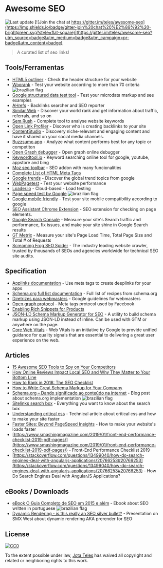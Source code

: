 # Awesome SEO

![Last update](https://img.shields.io/badge/last%20update-09%20MAY%202018-green.svg?style=flat-square)
[![Join the chat at https://gitter.im/teles/awesome-seo](https://img.shields.io/badge/gitter-join%20chat%20%E2%86%92%20-brightgreen.svg?style=flat-square)](https://gitter.im/teles/awesome-seo?utm_source=badge&utm_medium=badge&utm_campaign=pr-badge&utm_content=badge)

> A curated list of seo links!

[br]: https://upload.wikimedia.org/wikipedia/commons/4/40/Icons-flag-br.png  "Conteúdo disponível em português"

## Tools/Ferramentas
* [HTML5 outliner](https://gsnedders.html5.org/outliner/) - Check the header structure for your website
* [Woorank](https://www.woorank.com/pt/) - Test your website according to more than 70 criteria  ![brazilian flag][br]
* [Google structured data test tool](https://developers.google.com/structured-data/testing-tool/) - Test your microdata markup and see examples
* [AHrefs](https://ahrefs.com) - Backlinks searcher and SEO reporter
* [Similar Web](http://www.similarweb.com/) - Discover your world rank and get information about traffic, referrals, and so on
* [Sem Rush](http://www.semrush.com/) - Complete tool to analyse website keywords
* [Open Link Profiler](http://openlinkprofiler.org/) - Discover who is creating backlinks to your site
* [ContentStudio](https://app.contentstudio.io) - Discovery niche-relevant and engaging content and have it shared on your social media channels.
* [Buzzsumo app](https://app.buzzsumo.com) - Analyze what content performs best for any topic or competiton
* [Open Graph debugger](https://developers.facebook.com/tools/debug/) - Open graph online debugger
* [Keywordtool.io](http://keywordtool.io/) - Keyword searching online tool for google, youtube, appstore and bing
* [Moz seo toolbar](https://moz.com/tools/seo-toolbar) - SEO addon with many funcionalities
* [Complete List of HTML Meta Tags](https://gist.github.com/whitingx/3840905)
* [Google trends](https://www.google.com/trends/) - Discover the global trend topics from google
* [WebPagetest](http://www.webpagetest.org/) - Test your website performance
* [Loader.io](https://loader.io/) - Cloud-based - Load testing
* [Page speed test by Google](https://developers.google.com/speed/pagespeed/insights/?hl&#x3D;pt-BR)  ![brazilian flag][br]
* [Google mobile friendly](https://www.google.com/webmasters/tools/mobile-friendly) - Test your site mobile compatibility according to google
* [SEO Assistant Chrome Extension](https://chrome.google.com/webstore/detail/galileo-seo-assistant/jmehfdipeccfhbfbmkfpikgmfpamlalf) - SEO extension for checking on page elements.
* [Google Search Console](https://search.google.com/search-console/about) - Measure your site's Search traffic and performance, fix issues, and make your site shine in Google Search results
* [GT Metrix](https://gtmetrix.com/) - Measure your site's Page Load Time, Total Page Size and Total # of Requests
* [Screaming Frog SEO Spider](https://www.screamingfrog.co.uk/seo-spider/) - The industry leading website crawler, trusted by thousands of SEOs and agencies worldwide for technical SEO site audits.

## Specification
* [Applinks documentation](http://applinks.org/documentation/) - Use meta tags to create deeplinks for your apps
* [Schema.org full list documentation](http://schema.org/docs/full.html) - Full list of recipes from schema.org
* [Diretrizes para webmasters](https://support.google.com/webmasters/answer/35769) - Google guidelines for webmasters
* [Open graph protocol](http://opengraphprotocol.org/) - Meta tags protocol used by Facebook
* [Enabling Rich Snippets for Products](https://developers.google.com/structured-data/rich-snippets/products?hl&#x3D;en&amp;rd&#x3D;1)
* [JSON-LD Schema Markup Generator for SEO](https://www.jamesdflynn.com/json-ld-schema-generator/) - A utility to build schema markup using JSON-LD instead of inline.  Can be used with GTM or anywhere on the page.
* [Core Web Vitals](https://web.dev/vitals/) - Web Vitals is an initiative by Google to provide unified guidance for quality signals that are essential to delivering a great user experience on the web.

## Articles
* [15 Awesome SEO Tools to Spy on Your Competitors](http://blog.mention.com/competitor-seo-tools/) 
* [How Online Reviews Impact Local SEO and Why They Matter to Your Bottom Line](https://www.shopify.com/retail/119916611-how-online-reviews-impact-local-seo-and-why-they-matter-to-your-bottom-line)
* [How to Rank in 2018: The SEO Checklist](https://moz.com/blog/rank-in-2018-seo-checklist)
* [How to Write Great Schema Markup for Your Company](https://www.semrush.com/blog/schema-markup-for-company-corporations/)
* [Schema.org – Dando significado ao conteúdo na internet](http://blog.popupdesign.com.br/schema-org-dando-significado-ao-conteudo-na-internet/) - Blog post about schema.org implementation  ![brazilian flag][br]
* [Sitelinks search box](https://developers.google.com/structured-data/slsb-overview) - Everything you want to know about the search box
* [Understanding critical css](http://www.smashingmagazine.com/2015/08/understanding-critical-css/) - Technical article about critical css and how to make your site faster
* [Faster Sites: Beyond PageSpeed Insights](https://moz.com/blog/faster-sites-beyond-pagespeed-insights) - How to make your website's loads faster
* [https://www.smashingmagazine.com/2019/01/front-end-performance-checklist-2019-pdf-pages/](https://www.smashingmagazine.com/2019/01/front-end-performance-checklist-2019-pdf-pages/) - Front-End Performance Checklist 2019
* [https://stackoverflow.com/questions/13499040/how-do-search-engines-deal-with-angularjs-applications/20766253#20766253](https://stackoverflow.com/questions/13499040/how-do-search-engines-deal-with-angularjs-applications/20766253#20766253) - How Do Search Engines Deal with AngularJS Applications?   

## eBooks / Downloads
* [eBook O Guia Completo de SEO em 2015 e além](http://materiais.resultadosdigitais.com.br/guia-completo-seo) - Ebook about SEO written in portuguese  ![brazilian flag][br]
* [Dynamic Rendering - is this really an SEO silver bullet?](https://www.slideshare.net/goralewicz/dynamic-rendering-is-this-really-an-seo-silver-bullet) - Presentation on SMX West about dynamic rendering AKA prerender for SEO

## License

[![CC0](https://i.creativecommons.org/l/by/4.0/88x31.png)](http://creativecommons.org/licenses/by/4.0/)

To the extent possible under law, [Jota Teles](http://github.com/teles) has waived all copyright and related or neighboring rights to this work.
